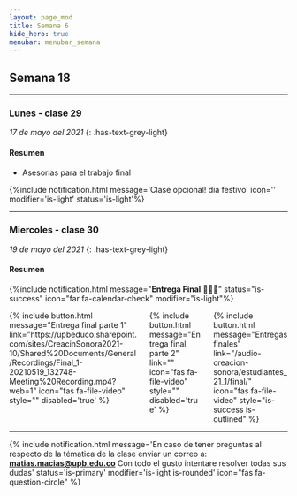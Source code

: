 ```yaml
---
layout: page_mod
title: Semana 6
hide_hero: true
menubar: menubar_semana
---
```


## Semana 18

---

### Lunes - clase 29

<!-- ignore-prettier-start -->

_17 de mayo del 2021_
{: .has-text-grey-light}

<!-- ignore-prettier-end -->

#### Resumen

- Asesorias para el trabajo final

{%include notification.html
message='Clase opcional! dia festivo'
icon=''
modifier='is-light'
status='is-light'%}

---

### Miercoles - clase 30

<!-- ignore-prettier-start -->

_19 de mayo del 2021_
{: .has-text-grey-light}

<!-- ignore-prettier-end -->

#### Resumen

{%include notification.html
message="**Entrega Final**  🎉🎉🎉"
status="is-success"
icon="far fa-calendar-check"
modifier="is-light"%}

<div class='columns'>
<div class='column'>
{% include button.html
  message="Entrega final parte 1"
  link="https://upbeduco.sharepoint.com/sites/CreacinSonora2021-10/Shared%20Documents/General/Recordings/Final_1-20210519_132748-Meeting%20Recording.mp4?web=1"
  icon="fas fa-file-video"
  style=""
  disabled='true'
%}
</div>

<div class='column'>
{% include button.html
  message="Entrega final parte 2"
  link=""
  icon="fas fa-file-video"
  style=""
  disabled='true'
%}
</div>

<div class='column'>
{% include button.html
  message="Entregas finales"
  link="/audio-creacion-sonora/estudiantes_21_1/final/"
  icon="fas fa-file-video"
  style="is-success is-outlined"
%}
</div>
</div>

---

{% include notification.html
message='En caso de tener preguntas al respecto de la tématica de la clase enviar un correo a: **matias.macias@upb.edu.co**
Con todo el gusto intentare resolver todas sus dudas'
status='is-primary'
modifier='is-light is-rounded'
icon="fas fa-question-circle"
%}
